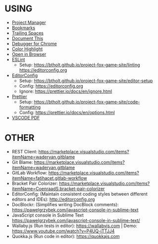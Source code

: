 # USING

* [Project Manager](https://marketplace.visualstudio.com/items?itemName=alefragnani.project-manager)
* [Bookmarks](https://marketplace.visualstudio.com/items?itemName=alefragnani.Bookmarks&WT.mc_id=vscodecandothat-dotcom)
* [Trailing Spaces](https://marketplace.visualstudio.com/items?itemName=shardulm94.trailing-spaces)
* [Document This](https://marketplace.visualstudio.com/items?itemName=joelday.docthis)
* [Debugger for Chrome](https://marketplace.visualstudio.com/items?itemName=msjsdiag.debugger-for-chrome)
* [Color Highlight](https://marketplace.visualstudio.com/items?itemName=naumovs.color-highlight)
* [Open in Browser](https://marketplace.visualstudio.com/items?itemName=techer.open-in-browser)
* [ESLint](https://github.com/Microsoft/vscode-eslint)
  * Setup: <https://btholt.github.io/project-fox-game-site/linting> <https://editorconfig.org>
* [EditorConfig](https://marketplace.visualstudio.com/items?itemName=EditorConfig.EditorConfig)
  * Setup: <https://btholt.github.io/project-fox-game-site/editor-setup>
  * Config: <https://editorconfig.org>
  * Ignore: <https://prettier.io/docs/en/ignore.html>
* [Prettier](https://marketplace.visualstudio.com/items?itemName=esbenp.prettier-vscode)
  * Setup: <https://btholt.github.io/project-fox-game-site/code-formatting>
  * Config: <https://prettier.io/docs/en/options.html>
* [VSCODE PDF](https://marketplace.visualstudio.com/items?itemName=tomoki1207.pdf)

# OTHER

* REST Client: <https://marketplace.visualstudio.com/items?itemName=waderyan.gitblame>
* Git Blame: <https://marketplace.visualstudio.com/items?itemName=waderyan.gitblame>
* GitLab Workflow: <https://marketplace.visualstudio.com/items?itemName=fatihacet.gitlab-workflow>
* Bracket Pair Colorizer: <https://marketplace.visualstudio.com/items?itemName=CoenraadS.bracket-pair-colorizer>
* EditorConfig: (Maintain consistent coding styles between different editors and IDEs): <http://editorconfig.org>
* Doc​Blockr: (Simplifies writing DocBlock comments): <https://pawelgrzybek.com/javascript-console-in-sublime-text>
* JavaScript console in Sublime Text <https://pawelgrzybek.com/javascript-console-in-sublime-text/>
* Wallaby.js (Run tests in editor): <https://wallabyjs.com> | Demo: <https://www.youtube.com/watch?v=P4UQ-jTTJJ4>
* Quokka.js (Run code in editor): <https://quokkajs.com>